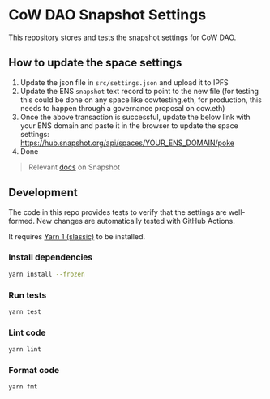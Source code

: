 # CoW DAO Snapshot Settings

This repository stores and tests the snapshot settings for CoW DAO.

## How to update the space settings

1. Update the json file in `src/settings.json` and upload it to IPFS
2. Update the ENS `snapshot` text record to point to the new file (for testing this could be done on any space like cowtesting.eth, for production, this needs to happen through a governance proposal on cow.eth)
3. Once the above transaction is successful, update the below link with your ENS domain and paste it in the browser to update the space settings: https://hub.snapshot.org/api/spaces/YOUR_ENS_DOMAIN/poke
4. Done

> Relevant [docs](https://docs.snapshot.org/user-guides/spaces/create/alternative-way-to-create-a-space) on Snapshot

## Development

The code in this repo provides tests to verify that the settings are well-formed.
New changes are automatically tested with GitHub Actions.

It requires [Yarn 1 (slassic)](https://classic.yarnpkg.com/en/docs/install) to be installed.

### Install dependencies

```sh
yarn install --frozen
```

### Run tests

```sh
yarn test
```

### Lint code

```sh
yarn lint
```


### Format code

```sh
yarn fmt
```
